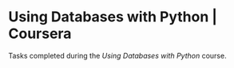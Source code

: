 # Using Databases with Python | Coursera
Tasks completed during the _Using Databases with Python_ course.
